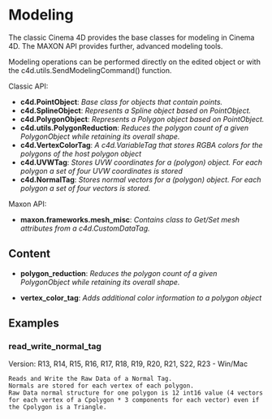 # Modeling

The classic Cinema 4D provides the base classes for modeling in Cinema 4D. The MAXON API provides further, advanced modeling tools.

Modeling operations can be performed directly on the edited object or with the c4d.utils.SendModelingCommand() function.

Classic API:
- **c4d.PointObject**: *Base class for objects that contain points.*
- **c4d.SplineObject**: *Represents a Spline object based on PointObject.*
- **c4d.PolygonObject**: *Represents a Polygon object based on PointObject.*
- **c4d.utils.PolygonReduction**: *Reduces the polygon count of a given PolygonObject while retaining its overall shape.*
- **c4d.VertexColorTag**: *A c4d.VariableTag that stores RGBA colors for the polygons of the host polygon object*
- **c4d.UVWTag**: *Stores UVW coordinates for a (polygon) object. For each polygon a set of four UVW coordinates is stored*
- **c4d.NormalTag**: *Stores normal vectors for a (polygon) object. For each polygon a set of four vectors is stored.*

Maxon API:
- **maxon.frameworks.mesh_misc**: *Contains class to Get/Set mesh attributes from a c4d.CustomDataTag.*

## Content

* **polygon_reduction**: *Reduces the polygon count of a given PolygonObject while retaining its overall shape.*

* **vertex_color_tag**: *Adds additional color information to a polygon object*

## Examples

### read_write_normal_tag
Version: R13, R14, R15, R16, R17, R18, R19, R20, R21, S22, R23 - Win/Mac

    Reads and Write the Raw Data of a Normal Tag.
    Normals are stored for each vertex of each polygon.
    Raw Data normal structure for one polygon is 12 int16 value (4 vectors for each vertex of a Cpolygon * 3 components for each vector) even if the Cpolygon is a Triangle.

